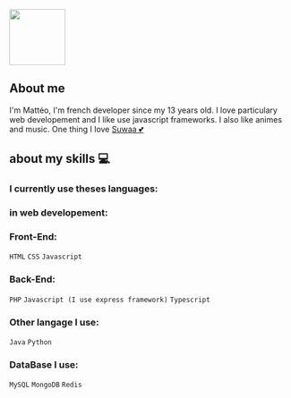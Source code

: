 <img src="https://i.imgur.com/LA3TK0j.gif" width="100">

## About me

I'm Mattéo, I'm french developer since my 13 years old. I love particulary web developement and I like use javascript frameworks. I also like animes and music. 
One thing I love <a href="https://github.com/Suwah">Suwaa 💕</a>

## about my skills 💻

### I currently use theses languages:

### in web developement:
### Front-End:
`HTML`
`CSS`
`Javascript`

### Back-End:
`PHP`
`Javascript (I use express framework)`
`Typescript`

### Other langage I use:
`Java` `Python`

### DataBase I use:
`MySQL`
`MongoDB`
`Redis`
